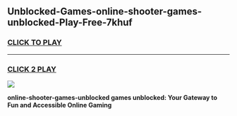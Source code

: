 
## Unblocked-Games-online-shooter-games-unblocked-Play-Free-7khuf
<h3>
<a href="https://premium76.site?title=online-shooter-games-unblocked&ref=22A">CLICK TO PLAY</a></h3>
<hr>

<h3>
<a href="https://premium76.site?title=online-shooter-games-unblocked&ref=22A">CLICK 2 PLAY</a>
  
</h3>

<a href="https://premium76.site?title=online-shooter-games-unblocked&ref=22A"><img src="https://clearcache.store/games.png"></a>


**online-shooter-games-unblocked games unblocked: Your Gateway to Fun and Accessible Online Gaming**
